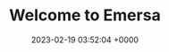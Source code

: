 ---
layout: 3dtest23
permalink: /test3/
title:  "Welcome to Emersa"
date:   2023-02-19 03:52:04 +0000
categories: jekyll update
---